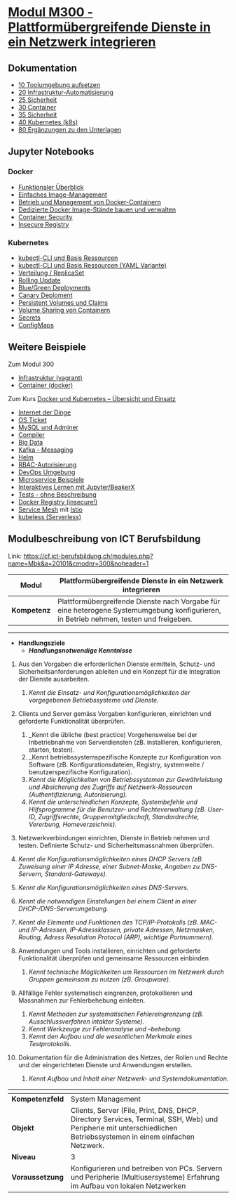 # [Modul M300 - Plattformübergreifende Dienste in ein Netzwerk integrieren](https://github.com/mc-b/m300)

## Dokumentation

* [10 Toolumgebung aufsetzen](https://github.com/mc-b/M300/tree/master/10-Toolumgebung/)
* [20 Infrastruktur-Automatisierung](https://github.com/mc-b/M300/tree/master/20-Infrastruktur/)
* [25 Sicherheit](https://github.com/mc-b/M300/tree/master/25-Sicherheit/)
* [30 Container](https://github.com/mc-b/M300/tree/master/30-Container/)
* [35 Sicherheit](https://github.com/mc-b/M300/tree/master/35-Sicherheit/)
* [40 Kubernetes (k8s)](https://github.com/mc-b/M300/tree/master/40-Kubernetes/)
* [80 Ergänzungen zu den Unterlagen](https://github.com/mc-b/M300/tree/master/80-Ergaenzungen/)

## Jupyter Notebooks

### Docker

* [Funktionaler Überblick](:32188/notebooks/work/03-1-Docker.ipynb)
* [Einfaches Image-Management](:32188/notebooks/work/03-2-Docker.ipynb)
* [Betrieb und Management von Docker-Containern](:32188/notebooks/work/03-3-Docker.ipynb)
* [Dedizierte Docker Image-Stände bauen und verwalten](:32188/notebooks/work/03-4-Docker.ipynb)
* [Container Security](:32188/notebooks/work/04-1-ContainerSecurity.ipynb)
* [Insecure Registry](:32188/notebooks/work/05-1-Registry.ipynb)

### Kubernetes

* [kubectl-CLI und Basis Ressourcen](:32188/notebooks/work/09-1-kubectl.ipynb)
* [kubectl-CLI und Basis Ressourcen (YAML Variante)](:32188/notebooks/work/09-2-YAML.ipynb)
* [Verteilung / ReplicaSet](:32188/notebooks/work/09-3-ReplicaSet.ipynb)
* [Rolling Update](:32188/notebooks/work/9-4-Deployment.ipynb)
* [Blue/Green Deployments](:32188/notebooks/work/09-4-Deployment-BlueGreen.ipynb)
* [Canary Deploment](:32188/notebooks/work/09-4-Deployment-Canary.ipynb)
* [Persistent Volumes und Claims](:32188/notebooks/work/09-5-hostPath.ipynb)
* [Volume Sharing von Containern](:32188/notebooks/work/09-6-Volume.ipynb)
* [Secrets](:32188/notebooks/work/09-7-Secrets.ipynb)
* [ConfigMaps](:32188/notebooks/work/09-8-ConfigMap.ipynb)

## Weitere Beispiele

Zum Modul 300

* [Infrastruktur (vagrant)](https://github.com/mc-b/M300/tree/master/vagrant/)
* [Container (docker)](https://github.com/mc-b/M300/tree/master/docker/)

Zum Kurs [Docker und Kubernetes – Übersicht und Einsatz ](https://www.digicomp.ch/trends/docker-trainings/docker-und-kubernetes-uebersicht-und-einsatz)

* [Internet der Dinge](https://github.com/mc-b/duk/iot)
* [OS Ticket](https://github.com/mc-b/duk/osticket)
* [MySQL und Adminer](https://github.com/mc-b/duk/mysql)
* [Compiler](https://github.com/mc-b/duk/compiler)
* [Big Data](https://github.com/mc-b/duk/bigdata)
* [Kafka - Messaging](https://github.com/mc-b/duk/kafka) 
* [Helm](https://github.com/mc-b/duk/helm)
* [RBAC-Autorisierung](https://github.com/mc-b/duk/rbac/)
* [DevOps Umgebung](https://github.com/mc-b/duk/devops)
* [Microservice Beispiele](https://github.com/mc-b/duk/misegr)
* [Interaktives Lernen mit Jupyter/BeakerX](https://github.com/mc-b/duk/jupyter)
* [Tests - ohne Beschreibung](https://github.com/mc-b/duk/test)
* [Docker Registry (insecure!)](https://github.com/mc-b/duk/registry/)
* [Service Mesh](https://github.com/mc-b/duk/istio/) mit [Istio](http://istio.io)
* [kubeless (Serverless)](https://github.com/mc-b/duk/kubeless/)

## Modulbeschreibung von ICT Berufsbildung
Link: https://cf.ict-berufsbildung.ch/modules.php?name=Mbk&a=20101&cmodnr=300&noheader=1

<b> Modul </b>     | Plattformübergreifende Dienste in ein Netzwerk integrieren
-------------------|---------------------------------------------------------------------------------------------------------------------------------------
<b> Kompetenz </b> | Plattformübergreifende Dienste nach Vorgabe für eine heterogene Systemumgebung konfigurieren, in Betrieb nehmen, testen und freigeben.
  
--------------------
  
- **Handlungsziele** 
  - **_Handlungsnotwendige Kenntnisse_** 
                      
1. Aus den Vorgaben die erforderlichen Dienste ermitteln, Schutz- und Sicherheitsanforderungen ableiten und ein Konzept für die Integration der Dienste ausarbeiten. 
   1. _Kennt die Einsatz- und Konfigurationsmöglichkeiten der vorgegebenen Betriebssysteme und Dienste._
 
2. Clients und Server gemäss Vorgaben konfigurieren, einrichten und geforderte Funktionalität überprüfen. 
   1. _Kennt die übliche (best practice) Vorgehensweise bei der Inbetriebnahme von Serverdiensten (zB. installieren, konfigurieren, starten, testen).
   2. _Kennt betriebssystemspezifische Konzepte zur Konfiguration von Software (zB. Konfigurationsdateien, Registry, systemweite / benutzerspezifische Konfiguration).
   3. _Kennt die Möglichkeiten von Betriebssystemen zur Gewährleistung und Absicherung des Zugriffs auf Netzwerk-Ressourcen (Authentifizierung, Autorisierung)._
   4. _Kennt die unterschiedlichen Konzepte, Systembefehle und Hilfsprogramme für die Benutzer- und Rechteverwaltung (zB. User-ID, Zugriffsrechte, Gruppenmitgliedschaft, Standardrechte, Vererbung, Homeverzeichnis)._
3.  Netzwerkverbindungen einrichten, Dienste in Betrieb nehmen und testen. Definierte Schutz- und Sicherheitsmassnahmen überprüfen.
   1. _Kennt die Konfigurationsmöglichkeiten eines DHCP Servers (zB. Zuweisung einer IP Adresse, einer Subnet-Maske, Angaben zu DNS-Servern, Standard-Gateways)._
   2. _Kennt die Konfigurationsmöglichkeiten eines DNS-Servers._
   3. _Kennt die notwendigen Einstellungen bei einem Client in einer DHCP-/DNS-Serverumgebung._
   4. _Kennt die Elemente und Funktionen des TCP/IP-Protokolls (zB. MAC- und IP-Adressen, IP-Adressklassen, private Adressen, Netzmasken, Routing, Adress Resolution Protocol (ARP), wichtige Portnummern)._
4. Anwendungen und Tools installieren, einrichten und geforderte Funktionalität überprüfen und gemeinsame Ressourcen einbinden  
   1. _Kennt technische Möglichkeiten um Ressourcen im Netzwerk durch Gruppen gemeinsam zu nutzen (zB. Groupware)._
5. Allfällige Fehler systematisch eingrenzen, protokollieren und Massnahmen zur Fehlerbehebung einleiten.   
   1. _Kennt Methoden zur systematischen Fehlereingrenzung (zB. Ausschlussverfahren intakter Systeme)._
   2. _Kennt Werkzeuge zur Fehleranalyse und –behebung._
   3. _Kennt den Aufbau und die wesentlichen Merkmale eines Testprotokolls._
6. Dokumentation für die Administration des Netzes, der Rollen und Rechte und der eingerichteten Dienste und Anwendungen erstellen.
   1. _Kennt Aufbau und Inhalt einer Netzwerk- und Systemdokumentation._
         

<tab>    | <tab>
--------------------|--------------------------------------------------------------------------------------------------------------------------------------------------------------------
**Kompetenzfeld**   | System Management
**Objekt**        | Clients, Server (File, Print, DNS, DHCP, Directory Services, Terminal, SSH, Web) und Peripherie mit unterschiedlichen Betriebssystemen in einem einfachen Netzwerk.
**Niveau**        | 3
**Voraussetzung** | Konfigurieren und betreiben von PCs. Servern und Peripherie (Multiusersysteme) Erfahrung im Aufbau von lokalen Netzwerken
